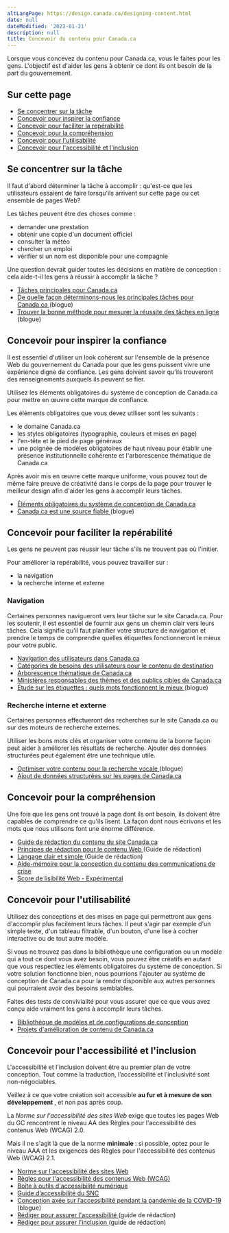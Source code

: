 ```yaml
---
altLangPage: https://design.canada.ca/designing-content.html
date: null
dateModified: '2022-01-21'
description: null
title: Concevoir du contenu pour Canada.ca
---
```



<p>
 Lorsque vous concevez du contenu pour Canada.ca, vous le faites pour les gens. L'objectif est d'aider les gens à obtenir ce dont ils ont besoin de la part du gouvernement.
</p>


<section>
 <h2>
  Sur cette page
 </h2>
 <ul>
  <li>
   <a href="#tache">
    Se concentrer sur la tâche
   </a>
  </li>
  <li>
   <a href="#confiance">
    Concevoir pour inspirer la confiance
   </a>
  </li>
  <li>
   <a href="#trouver">
    Concevoir pour faciliter la repérabilité
   </a>
  </li>
  <li>
   <a href="#comprendre">
    Concevoir pour la compréhension
   </a>
  </li>
  <li>
   <a href="#utiliser">
    Concevoir pour l'utilisabilité
   </a>
  </li>
  <li>
   <a href="#accessibilite">
    Concevoir pour l'accessibilité et l'inclusion
   </a>
  </li>
 </ul>
</section>

<section>
 <h2 id="tache">
  Se concentrer sur la tâche
 </h2>
 <p>
  Il faut d'abord déterminer la tâche à accomplir : qu'est-ce que les utilisateurs essaient de faire lorsqu'ils arrivent sur cette page ou cet ensemble de pages Web?
 </p>
 <p>
  Les tâches peuvent être des choses comme :
 </p>
 <ul>
  <li>
   demander une prestation
  </li>
  <li>
   obtenir une copie d'un document officiel
  </li>
  <li>
   consulter la météo
  </li>
  <li>
   chercher un emploi
  </li>
  <li>
   vérifier si un nom est disponible pour une compagnie
  </li>
 </ul>
 <p>
  Une question devrait guider toutes les décisions en matière de conception : cela aide-t-il les gens à réussir à accomplir la tâche ?
 </p>
 <ul>
  <li>
   <a href="https://www.canada.ca/fr/gouvernement/a-propos/taches-principales-pour-canada-ca.html">
    Tâches principales pour Canada.ca
   </a>
  </li>
  <li>
   <a href="https://blogue.canada.ca/2017/12/11/100-taches-du-gc.html">
    De quelle façon déterminons-nous les principales tâches pour Canada.ca
   </a>
   (blogue)
  </li>
  <li>
   <a href="https://blogue.canada.ca/2020/02/05/methode-pour-mesurer.html">
    Trouver la bonne méthode pour mesurer la réussite des tâches en ligne
   </a>
   (blogue)
  </li>
 </ul>
 <h2 id="confiance">
  Concevoir pour inspirer la confiance
 </h2>
 <p>
  Il est essentiel d'utiliser un look cohérent sur l'ensemble de la présence Web du gouvernement du Canada pour que les gens puissent vivre une expérience digne de confiance. Les gens doivent savoir qu'ils trouveront des renseignements auxquels ils peuvent se fier.
 </p>
 <p>
  Utilisez les éléments obligatoires du système de conception de Canada.ca pour mettre en œuvre cette marque de confiance.
 </p>
 <p>
  Les éléments obligatoires que vous devez utiliser sont les suivants :
 </p>
 <ul>
  <li>
   le domaine Canada.ca
  </li>
  <li>
   les styles obligatoires (typographie, couleurs et mises en page)
  </li>
  <li>
   l'en-tête et le pied de page généraux
  </li>
  <li>
   une poignée de modèles obligatoires de haut niveau pour établir une présence institutionnelle cohérente et l'arborescence thématique de Canada.ca
  </li>
 </ul>
 <p>
  Après avoir mis en œuvre cette marque uniforme, vous pouvez tout de même faire preuve de créativité dans le corps de la page pour trouver le meilleur design afin d'aider les gens à accomplir leurs tâches.
 </p>
 <ul>
  <li>
   <a href="{{ site.url }}/specifications/elements-obligatoires.html">
    Éléments obligatoires du système de conception de Canada.ca
   </a>
  </li>
  <li>
   <a href="https://blogue.canada.ca/2020/08/10/CanadaPointCa-source-fiable.html">
    Canada.ca est une source fiable
   </a>
   (blogue)
  </li>
 </ul>
 <h2 id="trouver">
  Concevoir pour faciliter la repérabilité
 </h2>
 <p>
  Les gens ne peuvent pas réussir leur tâche s'ils ne trouvent pas où l'initier.
 </p>
 <p>
  Pour améliorer la repérabilité, vous pouvez travailler sur :
 </p>
 <ul>
  <li>
   la navigation
  </li>
  <li>
   la recherche interne et externe
  </li>
 </ul>
 <h3>
  Navigation
 </h3>
 <p>
  Certaines personnes navigueront vers leur tâche sur le site Canada.ca. Pour les soutenir, il est essentiel de fournir aux gens un chemin clair vers leurs tâches. Cela signifie qu'il faut planifier votre structure de navigation et prendre le temps de comprendre quelles étiquettes fonctionneront le mieux pour votre public.
 </p>
 <ul>
  <li>
   <a href="{{ site.url }}/specifications/information-trouvabilite/organiser-contenu.html#toc1">
    Navigation des utilisateurs dans Canada.ca
   </a>
  </li>
  <li>
   <a href="{{ site.url }}/specifications/information-trouvabilite/organiser-contenu.html#utilisateur">
    Catégories de besoins des utilisateurs pour le contenu de destination
   </a>
  </li>
  <li>
   <a href="https://www.canada.ca/fr/gouvernement/a-propos/systeme-conception/arborescence-thematique-types-contenu.html">
    Arborescence thématique de Canada.ca
   </a>
  </li>
  <li>
   <a href="https://www.canada.ca/fr/gouvernement/a-propos/systeme-conception/ministeres-responsables-themes.html">
    Ministères responsables des thèmes et des publics cibles de Canada.ca
   </a>
  </li>
  <li>
   <a href="https://blogue.canada.ca/2020/10/02/etude-sur-les-etiquettes.html">
    Étude sur les étiquettes : quels mots fonctionnent le mieux
   </a>
   (blogue)
  </li>
 </ul>
 <h3>
  Recherche interne et externe
 </h3>
 <p>
  Certaines personnes effectueront des recherches sur le site Canada.ca ou sur des moteurs de recherche externes.
 </p>
 <p>
  Utiliser les bons mots clés et organiser votre contenu de la bonne façon peut aider à améliorer les résultats de recherche. Ajouter des données structurées peut également être une technique utile.
 </p>
 <ul>
  <li>
   <a href="https://blogue.canada.ca/2020/01/28/optimisation-recherche-vocale.html">
    Optimiser votre contenu pour la recherche vocale
   </a>
   (blogue)
  </li>
  <li>
   <a href="https://conception.canada.ca/directives/donnees-structurees.html">
    Ajout de données structurées sur les pages de Canada.ca
   </a>
  </li>
 </ul>
 <h2 id="comprendre">
  Concevoir pour la compréhension
 </h2>
 <p>
  Une fois que les gens ont trouvé la page dont ils ont besoin, ils doivent être capables de comprendre ce qu'ils lisent. La façon dont nous écrivons et les mots que nous utilisons font une énorme différence.
 </p>
 <ul>
  <li>
   <a href="https://www.canada.ca/fr/secretariat-conseil-tresor/services/communications-gouvernementales/guide-redaction-contenu-canada.html">
    Guide de rédaction du contenu du site Canada.ca
   </a>
  </li>
  <li>
   <a href="https://www.canada.ca/fr/secretariat-conseil-tresor/services/communications-gouvernementales/guide-redaction-contenu-canada.html#toc5">
    Principes de rédaction pour le contenu Web
   </a>
   (Guide de rédaction)
  </li>
  <li>
   <a href="https://www.canada.ca/fr/secretariat-conseil-tresor/services/communications-gouvernementales/guide-redaction-contenu-canada.html#toc6">
    Langage clair et simple
   </a>
   (Guide de rédaction)
  </li>
  <li>
   <a href="https://conception.canada.ca/crise/contenu.html">
    Aide-mémoire pour la conception du contenu des communications de crise
   </a>
  </li>
  <li>
   <a href="https://readability-lisibilite.tbs.alpha.canada.ca/?&amp;lang=fr">
    Score de lisibilité Web - Expérimental
   </a>
  </li>
 </ul>
 <h2 id="utiliser">
  Concevoir pour l'utilisabilité
 </h2>
 <p>
  Utilisez des conceptions et des mises en page qui permettront aux gens d'accomplir plus facilement leurs tâches. Il peut s'agir par exemple d'un simple texte, d'un tableau filtrable, d'un bouton, d'une lise à cocher interactive ou de tout autre modèle.
 </p>
 <p>
  Si vous ne trouvez pas dans la bibliothèque une configuration ou un modèle qui a tout ce dont vous avez besoin, vous pouvez être créatifs en autant que vous respectiez les éléments obligatoires du système de conception. Si votre solution fonctionne bien, nous pourrions l'ajouter au système de conception de Canada.ca pour la rendre disponible aux autres personnes qui pourraient avoir des besoins semblables.
 </p>
 <p>
  Faites des tests de convivialité pour vous assurer que ce que vous avez conçu aide vraiment les gens à accomplir leurs tâches.
 </p>
 <ul>
  <li>
   <a href="https://www.canada.ca/fr/gouvernement/a-propos/systeme-conception/bibliotheque-modeles.html">
    Bibliothèque de modèles et de configurations de conception
   </a>
  </li>
  <li>
   <a href="https://blogue.canada.ca/pages/apercu-projet.html">
    Projets d'amélioration de contenu de Canada.ca
   </a>
  </li>
 </ul>
 <h2 id="accessibilite">
  Concevoir pour l'accessibilité et l'inclusion
 </h2>
 <p>
  L'accessibilité et l'inclusion doivent être au premier plan de votre conception. Tout comme la traduction, l’accessibilité et l’inclusivité sont non-négociables.
 </p>
 <p>
  Veillez à ce que votre création soit accessible
  <strong>
   au fur et à mesure de son développement
  </strong>
  , et non pas après coup.
 </p>
 <p>
  La
  <cite>
   Norme sur l'accessibilité des sites Web
  </cite>
  exige que toutes les pages Web du GC rencontrent le niveau AA des Règles pour l'accessibilité des contenus Web (WCAG) 2.0.
 </p>
 <p>
  Mais il ne s'agit là que de la norme
  <strong>
   minimale
  </strong>
  : si possible, optez pour le niveau AAA et les exigences des Règles pour l'accessibilité des contenus Web (WCAG) 2.1.
 </p>
 <ul>
  <li>
   <a href="https://www.tbs-sct.gc.ca/pol/doc-fra.aspx?id=23601">
    Norme sur l'accessibilité des sites Web
   </a>
  </li>
  <li>
   <a href="https://www.w3.org/WAI/standards-guidelines/wcag/fr">
    Règles pour l'accessibilité des contenus Web (WCAG)
   </a>
  </li>
  <li>
   <a href="https://a11y.canada.ca/fr/">
    Boîte à outils d'accessibilité numérique
   </a>
  </li>
  <li>
   <a href="https://numerique.canada.ca/a11y/">
    Guide d’accessibilité du
    <abbr title="Service numérique canadien">
     SNC
    </abbr>
   </a>
  </li>
  <li>
   <a href="https://blogue.canada.ca/2020/06/05/concevoir-pour-laccessibilite.html">
    Conception axée sur l’accessibilité pendant la pandémie de la COVID-19
   </a>
   (blogue)
  </li>
  <li>
   <a href="https://www.canada.ca/fr/secretariat-conseil-tresor/services/communications-gouvernementales/guide-redaction-contenu-canada.html#wp1-2-1">
    Rédiger pour assurer l'accessibilité
   </a>
   (guide de rédaction)
  </li>
  <li>
   <a href="https://www.canada.ca/fr/secretariat-conseil-tresor/services/communications-gouvernementales/guide-redaction-contenu-canada.html#wp1-2-1b">
    Rédiger pour assurer l'inclusion
   </a>
   (guide de rédaction)
  </li>
 </ul>
</section>






